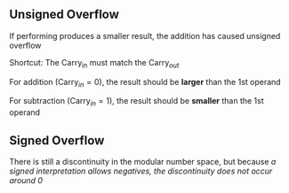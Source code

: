 ## Unsigned Overflow

If performing produces a smaller result, the addition has caused unsigned overflow

Shortcut: The $\text{Carry}_\text{in}$ must match the $\text{Carry}_{out}$

For addition ($\text{Carry}_{in} = 0$), the result should be **larger** than the 1st operand

For subtraction ($\text{Carry}_{in} = 1$), the result should be **smaller** than the 1st operand


## Signed Overflow

There is still a discontinuity in the modular number space, but because *a signed interpretation allows negatives, the discontinuity does not occur around 0*

